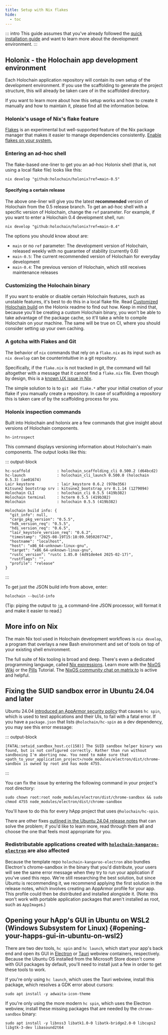 ```yaml
---
title: Setup with Nix flakes
hide:
  - toc
---
```


::: intro
This guide assumes that you've already followed the [quick installation guide](/get-started/) and want to learn more about the development environment.
:::

## Holonix - the Holochain app development environment

Each Holochain application repository will contain its own setup of the development environment.
If you use the scaffolding to generate the project structure, this will already be taken care of in the scaffolded directory.

If you want to learn more about how this setup works and how to create it manually and how to maintain it, please find all the information below.

### Holonix's usage of Nix's flake feature

[Flakes](https://wiki.nixos.org/wiki/Flakes) is an experimental but well-supported feature of the Nix package manager that makes it easier to manage dependencies consistently. [Enable flakes on your system.](https://wiki.nixos.org/wiki/Flakes#Enabling_flakes_temporarily)

### Entering an ad-hoc shell

The flake-based one-liner to get you an ad-hoc Holonix shell (that is, not using a local flake file) looks like this:

<!-- TODO(upgrade): change following version number -->

```shell
nix develop "github:holochain/holonix?ref=main-0.5"
```

#### Specifying a certain release

<!-- TODO(upgrade): change following version numbers -->

The above one-liner will give you the latest **recommended** version of Holochain from the 0.5 release branch. To get an ad-hoc shell with a specific version of Holochain, change the `ref` parameter. For example, if you want to enter a Holochain 0.4 development shell, run:

```shell
nix develop "github:holochain/holonix?ref=main-0.4"
```

The options you should know about are:

* `main` or no `ref` parameter: The development version of Holochain, released weekly with no guarantee of stability (currently 0.6)
* `main-0.5`: The current recommended version of Holochain for everyday development
* `main-0.4`: The previous version of Holochain, which still receives maintenance releases

### Customizing the Holochain binary

If you want to enable or disable certain Holochain features, such as unstable features, it's best to do this in a local flake file. Read [Customized Holochain build](https://github.com/holochain/holonix?tab=readme-ov-file#customized-holochain-build) on the Holonix readme to find out how. Keep in mind that, because you'll be creating a custom Holochain binary, you won't be able to take advantage of the package cache, so it'll take a while to compile Holochain on your machine. The same will be true on CI, where you should consider setting up your own caching.

### A gotcha with Flakes and Git

The behavior of `nix` commands that rely on a `flake.nix` as its input such as `nix develop` can be counterintuitive in a git repository.

Specifically, if the `flake.nix` is not tracked in git, the command will fail altogether with a message that it cannot find a `flake.nix` file. Even though by design, this is a [known UX issue in Nix](https://github.com/NixOS/nix/issues/6642).

The simple solution to is to `git add flake.*` after your initial creation of your flake if you manually create a repository. In case of scaffolding a repository this is taken care of by the scaffolding process for you.

### Holonix inspection commands

Built into Holochain and holonix are a few commands that give insight about versions of Holochain components.

```shell
hn-introspect
```

This command displays versioning information about Holochain's main components. The output looks like this:

<!-- TODO(upgrade): change following version numbers -->

::: output-block
```text
hc-scaffold            : holochain_scaffolding_cli 0.500.2 (d64bcd2)
hc-launch              : holochain_cli_launch 0.500.0 (holochain 0.5.3) (ae01674)
Lair keystore          : lair_keystore 0.6.2 (978e356)
Kitsune2 bootstrap srv : kitsune2_bootstrap_srv 0.1.14 (1279094)
Holochain CLI          : holochain_cli 0.5.5 (419b382)
Holochain terminal     : hcterm 0.5.5 (419b382)
Holochain              : holochain 0.5.5 (419b382)

Holochain build info: {
  "git_info": null,
  "cargo_pkg_version": "0.5.5",
  "hdk_version_req": "0.5.5",
  "hdi_version_req": "0.6.5",
  "lair_keystore_version_req": "0.6.2",
  "timestamp": "2025-08-19T15:18:09.505020774Z",
  "hostname": "localhost",
  "host": "x86_64-unknown-linux-gnu",
  "target": "x86_64-unknown-linux-gnu",
  "rustc_version": "rustc 1.85.0 (4d91de4e4 2025-02-17)",
  "rustflags": "",
  "profile": "release"
}
```
:::

To get just the JSON build info from above, enter:

```shell
holochain --build-info
```

(Tip: piping the output to [`jq`](https://jqlang.org/), a command-line JSON processor, will format it and make it easier to read.)

## More info on Nix

The main Nix tool used in Holochain development workflows is `nix develop`, a program that overlays a new Bash environment and set of tools on top of your existing shell environment.

The full suite of Nix tooling is broad and deep. There's even a dedicated programming language, called [Nix expressions](https://nix.dev/manual/nix/stable/#functional-package-language). Learn more with the [NixOS Wiki](https://wiki.nixos.org/wiki/Main_Page) or the [Pills](https://nixos.org/nixos/nix-pills/) Tutorial. The [NixOS community chat on matrix.to](https://matrix.to/#/#community:nixos.org) is active and helpful.

## Fixing the SUID sandbox error in Ubuntu 24.04 and later

Ubuntu 24.04 [introduced an AppArmor security policy](https://discourse.ubuntu.com/t/ubuntu-24-04-lts-noble-numbat-release-notes/39890#p-99950-unprivileged-user-namespace-restrictions-15) that causes `hc spin`, which is used to test applications and their UIs, to fail with a fatal error. If you have a `package.json` that lists `@holochain/hc-spin` as a dev dependency, you may see this error message:

::: output-block
```
[FATAL:setuid_sandbox_host.cc(158)] The SUID sandbox helper binary was found, but is not configured correctly. Rather than run without sandboxing I'm aborting now. You need to make sure that <path_to_your_application_project>/node_modules/electron/dist/chrome-sandbox is owned by root and has mode 4755.
```
:::

You can fix the issue by entering the following command in your project's root directory:

```shell
sudo chown root:root node_modules/electron/dist/chrome-sandbox && sudo chmod 4755 node_modules/electron/dist/chrome-sandbox
```

You'll have to do this for every hApp project that uses `@holochain/hc-spin`.

There are other fixes [outlined in the Ubuntu 24.04 release notes](https://discourse.ubuntu.com/t/ubuntu-24-04-lts-noble-numbat-release-notes/39890#p-99950-unprivileged-user-namespace-restrictions-15) that can solve the problem; if you'd like to learn more, read through them all and choose the one that feels most appropriate for you.

### Redistributable applications created with [`holochain-kangaroo-electron`](https://github.com/holochain/kangaroo-electron) are also affected

Because the template repo `holochain-kangaroo-electron` also bundles Electron's chrome-sandbox in the binary that you'd distribute, your users will see the same error message when they try to run your application if you've used this repo. We're still researching the best solution, but since Ubuntu is recommending it, we recommend applying the first solution in the release notes, which involves creating an AppArmor profile for your app. This profile could then be distributed and installed alongside it. (Note: this won't work with portable application packages that aren't installed as root, such as `AppImage`s.)

## Opening your hApp's GUI in Ubuntu on WSL2 (Windows Subsystem for Linux) {#opening-your-happs-gui-in-ubuntu-on-wsl2}

There are two dev tools, `hc spin` and `hc launch`, which start your app's back end and open its GUI in [Electron](https://www.electronjs.org/) or [Tauri](https://tauri.app/) webview containers, respectively. Because the Ubuntu OS installed from the Microsoft Store doesn't come with GUI packages by default, you'll need to install just a few in order to get these tools to work.

If you're only using `hc launch`, which uses the Tauri webview, install this package, which resolves a GDK error about cursors:

```shell
sudo apt install -y adwaita-icon-theme
```

If you're only using the more modern `hc spin`, which uses the Electron webview, install these missing packages that are needed by the `chrome-sandbox` binary:

```shell
sudo apt install -y libnss3 libatk1.0-0 libatk-bridge2.0-0 libcups2 libgtk-3-dev libasound2t64
```